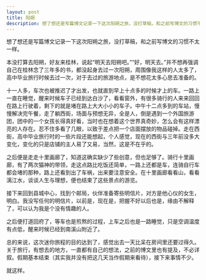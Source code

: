 ```yaml
---
layout: post
title: 阳朔
description: 想了想还是写篇博文记录一下这次阳朔之旅，没打草稿，和之前写博文的习惯不太一样。
---
```


想了想还是写篇博文记录一下这次阳朔之旅，没打草稿，和之前写博文的习惯不太一样。

本没打算去阳朔，好友来桂林，说起“明天去阳朔吧。”“好，明天去。”并不想再强调自己在桂林念了三年多的书，都没起身去过一次阳朔，周围像我这样的人太多了，高中毕业旅行时候去过一次，对于去过的旅游地点，是不想花太多心思去准备的。<!--more-->

十一人多，车次也被推迟了才出发，也就直到早上十点多的时候才上的车。一路上一直在睡觉，醒来时候车子已经到达白沙了，看看窗外，有很多骑行的人来来回回在路上行驶着，剩下的就是堵在路上大大小小的车子。中午十二点多到的车站，慢慢解决完午餐，走了躺西街，场面与预想无异，全是人，倒是遇到一个外国旅游团，团中的一个女孩长得真好看，当时也在想着这个世界真奇妙，怎么会有这样漂亮的人存在。忍不住多看了几眼，以致于差点把一个店面摆放的物品碰掉。走在西街，高中毕业旅行时的一些片段还能想起，个人感觉，现在的西街与三年前没多大变化，变化的只是店铺的主人易了又易，当然，这是不在乎的。

之后便是走走十里画廊了，知道这确实缺少了些创意，但也足够了。骑行十里画廊，有了两次猫神的带领，走这点路比吃饭还简单，一路上还都是车，连骑自行车都会堵的那种，路上还看到出了车祸，出来要注意安全。在十里画廊看看山，看看漓江水，谈谈人生与理想，便也结束了这些景点的游览。

接下来回到县城中心，找到个邮局，伙伴准备寄些明信片，对方是他心仪的女生，明白。我没写任何的明信片，以前是，现在是，把握不好以后也是，缘由不解释了，可以认为我是个没有情趣的人。

之后便打道回府了，等车也是煎熬的过程，上车之后也是一路睡觉，只是空调温度有点低，醒来时候已经到南溪山附近了。

总的来说，这次迷你旅程的目的达到了，感觉出去一天比呆在房间里还要过得久。关于旅行，有想去的地方，一直都有自己的想法，之前的博文里也有提及，不必详叙。假期基本结束（其实我并没有把这几天当作假期来看待），接下来事情不少。

就这样。
